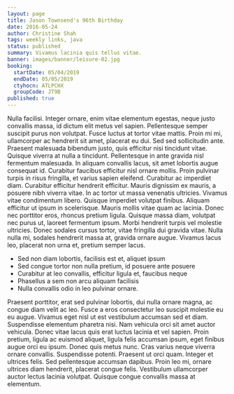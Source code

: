 ```yaml
---
layout: page
title: Jason Townsend's 96th Birthday
date: 2016-05-24
author: Christine Shah
tags: weekly links, java
status: published
summary: Vivamus lacinia quis tellus vitae.
banner: images/banner/leisure-02.jpg
booking:
  startDate: 05/04/2019
  endDate: 05/05/2019
  ctyhocn: ATLPCHX
  groupCode: JT9B
published: true
---
```

Nulla facilisi. Integer ornare, enim vitae elementum egestas, neque justo convallis massa, id dictum elit metus vel sapien. Pellentesque semper suscipit purus non volutpat. Fusce luctus at tortor vitae mattis. Proin mi mi, ullamcorper ac hendrerit sit amet, placerat eu dui. Sed sed sollicitudin ante. Praesent malesuada bibendum justo, quis efficitur nisi tincidunt vitae. Quisque viverra at nulla a tincidunt. Pellentesque in ante gravida nisl fermentum malesuada. In aliquam convallis lacus, sit amet lobortis augue consequat id. Curabitur faucibus efficitur nisl ornare mollis. Proin pulvinar turpis in risus fringilla, et varius sapien eleifend. Curabitur ac imperdiet diam.
Curabitur efficitur hendrerit efficitur. Mauris dignissim ex mauris, a posuere nibh viverra vitae. In ac tortor ut massa venenatis ultricies. Vivamus vitae condimentum libero. Quisque imperdiet volutpat finibus. Aliquam efficitur ut ipsum in scelerisque. Mauris mollis vitae quam ac lacinia. Donec nec porttitor eros, rhoncus pretium ligula. Quisque massa diam, volutpat nec purus ut, laoreet fermentum ipsum. Morbi hendrerit turpis vel molestie ultricies. Donec sodales cursus tortor, vitae fringilla dui gravida vitae. Nulla nulla mi, sodales hendrerit massa at, gravida ornare augue. Vivamus lacus leo, placerat non urna et, pretium semper lacus.

* Sed non diam lobortis, facilisis est et, aliquet ipsum
* Sed congue tortor non nulla pretium, id posuere ante posuere
* Curabitur at leo convallis, efficitur ligula et, faucibus neque
* Phasellus a sem non arcu aliquam facilisis
* Nulla convallis odio in leo pulvinar ornare.

Praesent porttitor, erat sed pulvinar lobortis, dui nulla ornare magna, ac congue diam velit ac leo. Fusce a eros consectetur leo suscipit molestie eu eu augue. Vivamus eget nisl ut est vestibulum accumsan sed et diam. Suspendisse elementum pharetra nisi. Nam vehicula orci sit amet auctor vehicula. Donec vitae lacus quis erat luctus lacinia et vel sapien. Proin pretium, ligula ac euismod aliquet, ligula felis accumsan ipsum, eget finibus augue orci eu ipsum. Donec quis metus nunc. Cras varius neque viverra ornare convallis.
Suspendisse potenti. Praesent ut orci quam. Integer et ultrices felis. Sed pellentesque accumsan dapibus. Proin leo mi, ornare ultrices diam hendrerit, placerat congue felis. Vestibulum ullamcorper auctor lectus lacinia volutpat. Quisque congue convallis massa at elementum.
